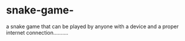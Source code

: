 # snake-game-
a snake game that can be played by anyone with a device and a proper internet connection..........
